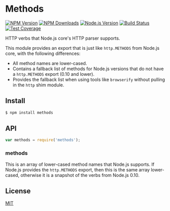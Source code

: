 # Methods

[![NPM Version][npm-image]][npm-url]
[![NPM Downloads][downloads-image]][downloads-url]
[![Node.js Version][node-version-image]][node-version-url]
[![Build Status][travis-image]][travis-url]
[![Test Coverage][coveralls-image]][coveralls-url]

HTTP verbs that Node.js core's HTTP parser supports.

This module provides an export that is just like `http.METHODS` from Node.js core,
with the following differences:

- All method names are lower-cased.
- Contains a fallback list of methods for Node.js versions that do not have a
  `http.METHODS` export (0.10 and lower).
- Provides the fallback list when using tools like `browserify` without pulling
  in the `http` shim module.

## Install

```bash
$ npm install methods
```

## API

```js
var methods = require('methods');
```

### methods

This is an array of lower-cased method names that Node.js supports. If Node.js
provides the `http.METHODS` export, then this is the same array lower-cased,
otherwise it is a snapshot of the verbs from Node.js 0.10.

## License

[MIT](LICENSE)

[npm-image]: https://img.shields.io/npm/v/methods.svg?style=flat
[npm-url]: https://npmjs.org/package/methods
[node-version-image]: https://img.shields.io/node/v/methods.svg?style=flat
[node-version-url]: https://nodejs.org/en/download/
[travis-image]: https://img.shields.io/travis/jshttp/methods.svg?style=flat
[travis-url]: https://travis-ci.org/jshttp/methods
[coveralls-image]: https://img.shields.io/coveralls/jshttp/methods.svg?style=flat
[coveralls-url]: https://coveralls.io/r/jshttp/methods?branch=master
[downloads-image]: https://img.shields.io/npm/dm/methods.svg?style=flat
[downloads-url]: https://npmjs.org/package/methods

